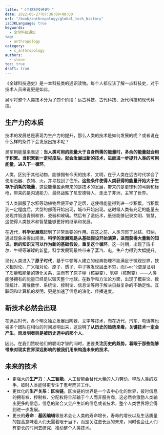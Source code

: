 ```yaml
---
title: "《全球科技通史》"
date: 2022-06-27T07:36:00+08:00
url: "/book/anthropology/global_tech_history"
isCJKLanguage: true
keywords:
  - 全球科技通史
tag:
  - anthropology
category:
  - c_anthropology
authors:
  - stone
toc: true
draft: true
---
```




《全球科技通史》是一本科技类的通识读物。每个人都应该了解一点科技史，对于技术人员来说更是如此。

吴军将整个人类技术分为了四个阶段：远古科技、古代科技、近代科技和现代科技。

## 生产力的本质

技术的发展总是表现为生产力的提升，那么人类的技术是如何发展的呢？或者说在什么样的条件下会发展出技术呢？

吴军用能量来表述：**当人类可用的能量大于自身所需的能量时，多余的能量就会用于积累。当积累到一定程度后，就会发展出新的技术，进而进一步提升人类的可用能量，进入下一循环**。

人类，区别于其他动物，能够拥有今天的技术、文明，在于人类在远古时代学会了使用石器、衣物、火，并寻找到了住所。**这些条件使得人类获得的能量开始大于生存所消耗的能量**，这些能量盈余带来的是技术的发展，带来的是更锋利的弓箭和标枪，带来的是沟通能力，最终战胜了尼安德特人，走出了非洲，主宰了世界。

当人类驯服了水稻等动植物后便开始了定居，这使得能量得到进一步积累，当积累到一定程度后，大型的部落开始出现，城市开始出现。这时候人类有充足的能量去发现并锻造青铜和铁、瓷器和玻璃。然后有了造纸术，纸张能够记录文明、智慧，这使得人类技术和智慧能够更好的继承和发展。

在近代，**科学发展观**起到了非常重要的作用。在这之前，人类习惯于总结、归纳，通过现象来得出规律。**科学的发展观是从基础假设开始演算，进而获得大量新的知识。新的知识又可以作为新的基础假设，重复这个循环**。这一时期，出现了笛卡尔、牛顿等璀璨的新星。科学发展观最终带来了蒸汽、电，生产力得到大幅提升。

现代人类进入了**原子时代**，基于牛顿等人建立的经典物理不能满足于微观世界，狭义相对论、广义相对论、原子、质子、中子等发现层出不穷，而`E=mc^2`更是证明了质量和能量的转化关系，进而有了原子弹（核裂变）、氢弹（核聚变）——人类能够拥有的能量已经足以毁灭整个地球。在数学和方法论方面，出现了概率论、数理统计、离散数学、系统论、控制论、信息论等用于解决日益复杂的不确定性。互联网和计算机的发明，更是加速了信息的演化、传播速度。

## 新技术必然会出现

在远古时代，各个明文独立发展出陶器、文字等技术，而在近代，汽车、电话等也被多个团队在相似的时间发明出来，这说明了**从历史的趋势来看，关键技术一定会产生，而发明者则是被历史选中的那个人**。

因此，在我们赞叹他们的聪明才智的同时，更要**关注历史的趋势，着眼于那些能够带来对现实世界深远影响的被我们用来构造未来的技术**。

## 未来的技术

- 更强大的**生产力**：**人工智能**。人工智能会替代大量的人力劳动，释放人类的双手。彼时人类能够更专注于思考而非工作。
- 更优化的**生产关系**：**区块链**。区块链的世界是一个去中心化的世界，彼时信息的拥有权、控制权、分配权将全部输于个人而非服务商，这必然会激励人类输出更多的信息，信息的聚合又会产生新的信息或者技术，整个人类世界将会得到进一步发展。
- 更长的**寿命**：**基因编辑**等技术会让人类的寿命增长，寿命的增长以及生活质量的提高意味着人们无需着眼于当下，而是关注更长远的未来，同时也会让人们有更长的时间去研究、推动整个人类技术。

